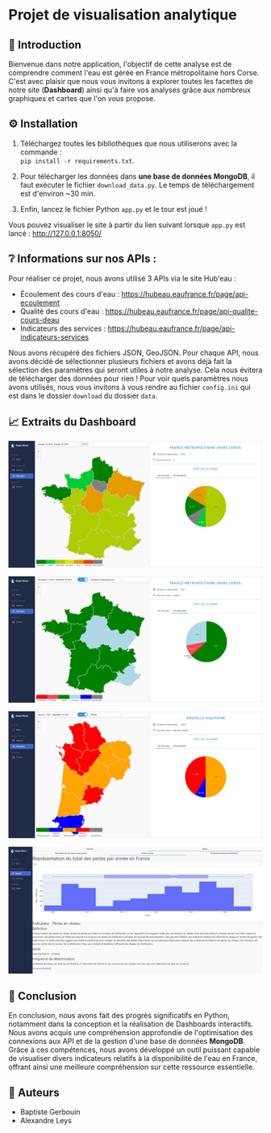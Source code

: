# Projet de visualisation analytique

## 🌟 Introduction

Bienvenue dans notre application, l'objectif de cette analyse est de comprendre comment l'eau est gérée en France métropolitaine hors Corse. C'est avec plaisir que nous vous invitons à explorer toutes les facettes de notre site (**Dashboard**) ainsi qu'à faire vos analyses grâce aux nombreux graphiques et cartes que l'on vous propose.

## ⚙️ Installation

1) Téléchargez toutes les bibliothèques que nous utiliserons avec la commande :  
`pip install -r requirements.txt`.

2) Pour télécharger les données dans **une base de données MongoDB**, il faut exécuter le fichier `download_data.py`. Le temps de téléchargement est d'environ ~30 min. 

3) Enfin, lancez le fichier Python `app.py` et le tour est joué !

Vous pouvez visualiser le site à partir du lien suivant lorsque `app.py` est lancé : http://127.0.0.1:8050/


## ❔ Informations sur nos APIs :

Pour réaliser ce projet, nous avons utilisé 3 APIs via le site Hub'eau :

* Écoulement des cours d'eau : https://hubeau.eaufrance.fr/page/api-ecoulement  
* Qualité des cours d'eau : https://hubeau.eaufrance.fr/page/api-qualite-cours-deau  
* Indicateurs des services : https://hubeau.eaufrance.fr/page/api-indicateurs-services  

Nous avons récupéré des fichiers JSON, GeoJSON. Pour chaque API, nous avons décidé de sélectionner plusieurs fichiers et avons déjà fait la sélection des paramètres qui seront utiles à notre analyse. Cela nous évitera de télécharger des données pour rien ! Pour voir quels paramètres nous avons utilisés, nous vous invitons à vous rendre au fichier `config.ini` qui est dans le dossier `download` du dossier `data`.

## 📈 Extraits du Dashboard

!["Niveau de quantité d'eau par région en France métropolitaine hors Corse"](./assets/images/map_quantity.png)

!["Niveau de l'indicateur du pH par région en France métropolitaine hors Corse"](./assets/images/map_quality_pH.png)

!["Niveau de l'indicateur du nitrate par département de la Nouvelle-Aquitaine"](./assets/images/map_quality_nitrate.png)

!["Représentation du total des pertes par année en France"](./assets/images/graph_loss.png)

## 📝 Conclusion

En conclusion, nous avons fait des progrès significatifs en Python, notamment dans la conception et la réalisation de Dashboards interactifs. Nous avons acquis une compréhension approfondie de l'optimisation des connexions aux API et de la gestion d'une base de données **MongoDB**. Grâce à ces compétences, nous avons développé un outil puissant capable de visualiser divers indicateurs relatifs à la disponibilité de l'eau en France, offrant ainsi une meilleure compréhension sur cette ressource essentielle.

## 👥 Auteurs

- Baptiste Gerbouin
- Alexandre Leys
